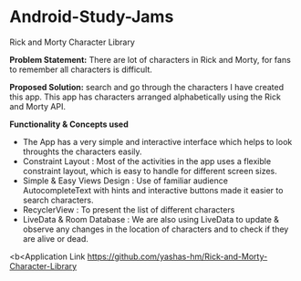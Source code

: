 # Android-Study-Jams

Rick and Morty Character Library

<b>Problem Statement:</b>
There are lot of characters in Rick and Morty, for fans to remember all characters is difficult. 

<b>Proposed Solution:</b>
search and go through the characters I have created this app.
This app has characters arranged alphabetically using the Rick and Morty API.



<b>Functionality & Concepts used</b>
  - The App has a very simple and interactive interface which helps to look throughts the characters easily.
  - Constraint Layout : Most of the activities in the app uses a flexible constraint layout, which is easy to handle for different screen sizes.
  - Simple & Easy Views Design : Use of familiar audience AutocompleteText with hints and interactive buttons made it easier to search characters.
  - RecyclerView : To present the list of different characters
  - LiveData & Room Database : We are also using LiveData to update & observe any changes in the location of characters and to check if they are alive or dead.

<b<Application Link</b>
https://github.com/yashas-hm/Rick-and-Morty-Character-Library
